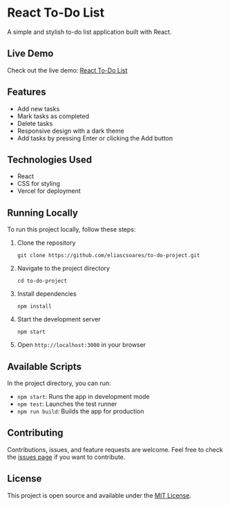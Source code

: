 # React To-Do List

A simple and stylish to-do list application built with React.

## Live Demo

Check out the live demo: [React To-Do List](https://to-do-project-517qjj31f-eliascsoares-projects.vercel.app/)

## Features

- Add new tasks
- Mark tasks as completed
- Delete tasks
- Responsive design with a dark theme
- Add tasks by pressing Enter or clicking the Add button

## Technologies Used

- React
- CSS for styling
- Vercel for deployment

## Running Locally

To run this project locally, follow these steps:

1. Clone the repository
   ```
   git clone https://github.com/eliascsoares/to-do-project.git
   ```
2. Navigate to the project directory
   ```
   cd to-do-project
   ```
3. Install dependencies
   ```
   npm install
   ```
4. Start the development server
   ```
   npm start
   ```
5. Open `http://localhost:3000` in your browser

## Available Scripts

In the project directory, you can run:

- `npm start`: Runs the app in development mode
- `npm test`: Launches the test runner
- `npm run build`: Builds the app for production

## Contributing

Contributions, issues, and feature requests are welcome. Feel free to check the [issues page](https://github.com/eliascsoares/to-do-project/issues) if you want to contribute.

## License

This project is open source and available under the [MIT License](LICENSE).